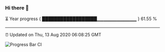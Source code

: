 ### Hi there 👋

⏳ Year progress { ██████████████████▁▁▁▁▁▁▁▁▁▁▁▁ } 61.55 %

---

⏰ Updated on Thu, 13 Aug 2020 06:08:25 GMT

![Progress Bar CI](https://github.com/liununu/liununu/workflows/Progress%20Bar%20CI/badge.svg)
